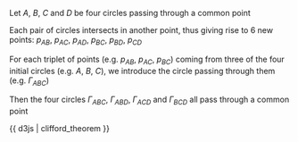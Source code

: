 Let $A$, $B$, $C$ and $D$ be four circles passing through a common point

Each pair of circles intersects in another point, thus giving rise to 6 new points: $p_{AB}$, $p_{AC}$, $p_{AD}$, $p_{BC}$, $p_{BD}$, $p_{CD}$

For each triplet of points (e.g. $p_{AB}$, $p_{AC}$, $p_{BC}$) coming from three of the four initial circles (e.g. $A$, $B$, $C$), we introduce the circle passing through them (e.g. $\Gamma_{ABC}$)

Then the four circles $\Gamma_{ABC}$, $\Gamma_{ABD}$, $\Gamma_{ACD}$ and $\Gamma_{BCD}$ all pass through a common point

{{ d3js | clifford_theorem }}